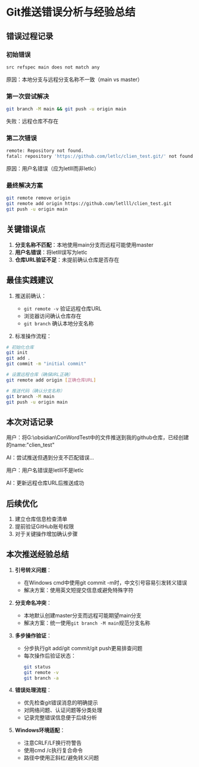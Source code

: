 # Git推送错误分析与经验总结

## 错误过程记录

### 初始错误
```bash
src refspec main does not match any
```
原因：本地分支与远程分支名称不一致（main vs master）

### 第一次尝试解决
```bash 
git branch -M main && git push -u origin main
```
失败：远程仓库不存在

### 第二次错误
```bash
remote: Repository not found.
fatal: repository 'https://github.com/letlc/clien_test.git/' not found
```
原因：用户名错误（应为letlll而非letlc）

### 最终解决方案
```bash
git remote remove origin
git remote add origin https://github.com/letlll/clien_test.git
git push -u origin main
```

## 关键错误点

1. **分支名称不匹配**：本地使用main分支而远程可能使用master
2. **用户名错误**：将letlll误写为letlc
3. **仓库URL验证不足**：未提前确认仓库是否存在

## 最佳实践建议

1. 推送前确认：
   - `git remote -v` 验证远程仓库URL
   - 浏览器访问确认仓库存在
   - `git branch` 确认本地分支名称

2. 标准操作流程：
```bash
# 初始化仓库
git init
git add .
git commit -m "initial commit"

# 设置远程仓库（确保URL正确）
git remote add origin [正确仓库URL]

# 推送代码（确认分支名称）
git branch -M main
git push -u origin main
```

## 本次对话记录

用户：将G:\obsidian\ConWordTest中的文件推送到我的github仓库，已经创建的name:"clien_test"

AI：尝试推送但遇到分支不匹配错误...

用户：用户名错误是letlll不是letlc

AI：更新远程仓库URL后推送成功

## 后续优化

1. 建立仓库信息检查清单
2. 提前验证GitHub账号权限
3. 对于关键操作增加确认步骤

## 本次推送经验总结

1. **引号转义问题**：
   - 在Windows cmd中使用git commit -m时，中文引号容易引发转义错误
   - 解决方案：使用英文短提交信息或避免特殊字符

2. **分支命名冲突**：
   - 本地默认创建master分支而远程可能期望main分支
   - 解决方案：统一使用`git branch -M main`规范分支名称

3. **多步操作验证**：
   - 分步执行git add/git commit/git push更易排查问题
   - 每次操作后验证状态：
     ```bash
     git status
     git remote -v
     git branch -a
     ```

4. **错误处理流程**：
   - 优先检查git错误消息的明确提示
   - 对网络问题、认证问题等分类处理
   - 记录完整错误信息便于后续分析

5. **Windows环境适配**：
   - 注意CRLF/LF换行符警告
   - 使用cmd /c执行复合命令
   - 路径中使用正斜杠/避免转义问题
